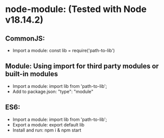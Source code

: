 # node-module: (Tested with Node v18.14.2)
## CommonJS: 
* Import a module: const lib = require('path-to-lib')
## Module: Using import for third party modules or built-in modules
* Import a module: import lib from 'path-to-lib';
* Add to package.json: "type": "module"
## ES6: 
* Import a module: import lib from 'path-to-lib';
* Export a module: export default lib
* Install and run: npm i & npm start